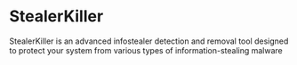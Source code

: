 # StealerKiller
StealerKiller is an advanced infostealer detection and removal tool designed to protect your system from various types of information-stealing malware
